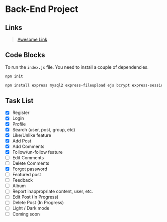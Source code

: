 # Back-End Project

## Links

> [Awesome Link](https://www.youtube.com/watch?v=dQw4w9WgXcQ "Awesome Link")

## Code Blocks

To run the `index.js` file. You need to install a couple of dependencies.

```bash
npm init

npm install express mysql2 express-fileupload ejs bcrypt express-session multer
```

## Task List

-   [X] Register
-   [X] Login
-   [X] Profile
-   [X] Search (user, post, group, etc)
-   [X] Like/Unlike feature
-   [X] Add Post
-   [X] Add Comments
-   [X] Follow/un-follow feature
-   [ ] Edit Comments
-   [ ] Delete Comments
-   [X] Forgot password
-   [ ] Featured post
-   [ ] Feedback
-   [ ] Album
-   [ ] Report inappropriate content, user, etc.
-   [ ] Edit Post (In Progress)
-   [ ] Delete Post (In Progress)
-   [ ] Light / Dark mode
-   [ ] Coming soon
<!-- -   [ ] Share post -->
<!-- -   [ ] Realtime notifications -->
<!-- -   [ ] Chatting -->
